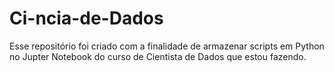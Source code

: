 # Ci-ncia-de-Dados
Esse repositório foi criado com a finalidade de armazenar scripts em Python no Jupter Notebook do curso de Cientista de Dados que estou fazendo.
